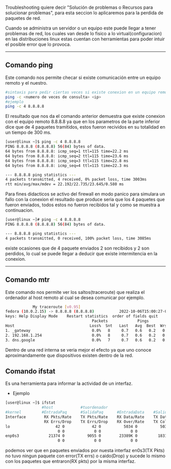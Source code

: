 Troubleshooting quiere decir "Solución de problemas o Recursos para solucionar problemas", para  esta seccion lo aplicaremos para la perdida de paquetes de red. 

Cuando se administra un servidor o un equipo este puede llegar a tener problemas de red, los cuales van desde lo fisico a lo virtual(configuracion) en las distribuciones linux estas cuentan con herramientas para poder intuir el posible error que lo provoca.

---

## Comando ping

Este comando nos permite checar  si existe comunicación entre un equipo remoto y el nuestro.

```bash
#sintaxis para pedir ciertas veces si existe conexion en un equipo remoto
ping -c <numero de veces de consulta> <ip>
#ejemplo
ping -c 4 8.8.8.8
```

El resultado que nos da el comando anterior demuestra que existe conexion con el equipo remoto 8.8.8.8 ya que en los parametros de la parte inferior dice que de 4 paquetes tramitidos, estos fueron recividos en su totalidad en un tiempo de 300 ms.

```bash
[user@linux ~]$ ping -c 4 8.8.8.8
PING 8.8.8.8 (8.8.8.8) 56(84) bytes of data.
64 bytes from 8.8.8.8: icmp_seq=1 ttl=115 time=22.2 ms
64 bytes from 8.8.8.8: icmp_seq=2 ttl=115 time=23.6 ms
64 bytes from 8.8.8.8: icmp_seq=3 ttl=115 time=22.8 ms
64 bytes from 8.8.8.8: icmp_seq=4 ttl=115 time=22.3 ms

--- 8.8.8.8 ping statistics ---
4 packets transmitted, 4 received, 0% packet loss, time 3003ms
rtt min/avg/max/mdev = 22.192/22.735/23.645/0.580 ms
```

Para fines didacticos  se activo del firewall en modo panico  para simulara un fallo con la conexion el resultado que produce seria que los 4 paquetes que fueron enviados, todos estos no fueron recibidos tal y como se muestra a continuacion.

```bash
[user@linux ~]# ping -c 4 8.8.8.8
PING 8.8.8.8 (8.8.8.8) 56(84) bytes of data.

--- 8.8.8.8 ping statistics ---
4 packets transmitted, 0 received, 100% packet loss, time 3085ms
```

existe ocasiones que de 4 paquete enviados 2 son recibidos y 2 son perdidos, lo cual se puede llegar a deducir que existe intermitencia en la conexion. 

---

## Comando mtr

Este comando nos permite ver los saltos(traceroute) que realiza el ordenador al host remoto al cual se desea comunicar por ejemplo.

```bash
            My traceroute [v0.95]
fedora (10.0.2.15) -> 8.8.8.8 (8.8.8.8)           2022-10-06T15:00:27-0500
keys: Help Display Mode    Restart statistics  order of fields quit
                                      Packets             Pings
Host                                 Loss%  Snt   Last   Avg  Best  Wrst StDev
1. _gateway                           0.0%   8     0.7   0.6   0.2   0.3   0.1
2. 192.168.1.254                      0.0%   8     0.7   0.6   0.2   0.3   0.1
3. dns.google                         0.0%   7     0.7   0.6   0.2   0.3   0.1
```

Dentro de una red interna se veria  mejor el efecto ya que uno conoce aproximandamente que dispositivos existen dentro de la red.

## Comando ifstat

Es una herramienta para informar la actividad de un interfaz. 

+ Ejemplo

```bash
[user@linux ~]$ ifstat 
                #host            #tuordenador
#kernel         #EntradaPaq      #SalidaPaq      #EntradaData    #SalidaData
Interface        RX Pkts/Rate    TX Pkts/Rate    RX Data/Rate    TX Data/Rate  
                 RX Errs/Drop    TX Errs/Drop    RX Over/Rate    TX Coll/Rate  
lo                    42 0            42 0          5034 0          5034 0      
                       0 0             0 0             0 0             0 0      
enp0s3             21374 0          9055 0        23389K 0         1831K 0      
                       0 0             0 0             0 0             0 0 
```

podemos ver que en paquetes enviados por nuesta interfaz en0s3(TX Pkts) no tuvo ningun paquete con error(TX errs) o caido(Drop) y sucede lo mismo con los paquetes que entraron(RX pkts) por la misma interfaz.




